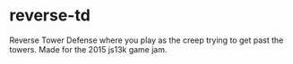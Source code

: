 # reverse-td
Reverse Tower Defense where you play as the creep trying to get past the towers. Made for the 2015 js13k game jam.
